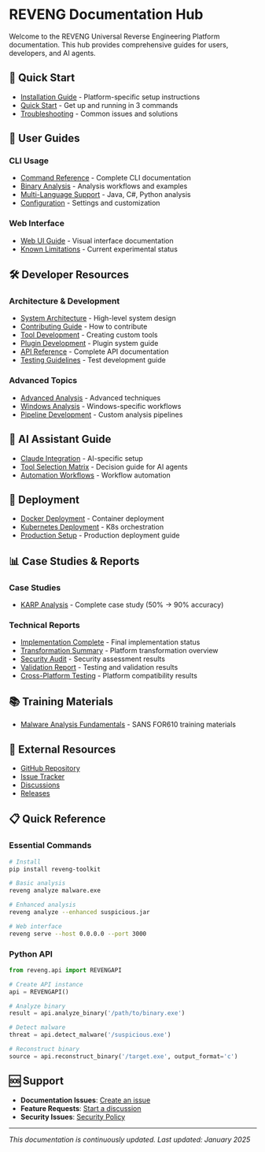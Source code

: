 # REVENG Documentation Hub

Welcome to the REVENG Universal Reverse Engineering Platform documentation. This hub provides comprehensive guides for users, developers, and AI agents.

## 🚀 Quick Start

- [Installation Guide](getting-started/installation.md) - Platform-specific setup instructions
- [Quick Start](getting-started/quick-start.md) - Get up and running in 3 commands
- [Troubleshooting](getting-started/troubleshooting.md) - Common issues and solutions

## 👥 User Guides

### CLI Usage
- [Command Reference](user-guide/cli-usage.md) - Complete CLI documentation
- [Binary Analysis](user-guide/binary-analysis.md) - Analysis workflows and examples
- [Multi-Language Support](user-guide/multi-language.md) - Java, C#, Python analysis
- [Configuration](user-guide/configuration.md) - Settings and customization

### Web Interface
- [Web UI Guide](user-guide/web-interface.md) - Visual interface documentation
- [Known Limitations](web_interface/STATUS.md) - Current experimental status

## 🛠️ Developer Resources

### Architecture & Development
- [System Architecture](architecture/ARCHITECTURE.md) - High-level system design
- [Contributing Guide](development/CONTRIBUTING.md) - How to contribute
- [Tool Development](development/tool-development.md) - Creating custom tools
- [Plugin Development](guides/plugin-development.md) - Plugin system guide
- [API Reference](api/API_REFERENCE.md) - Complete API documentation
- [Testing Guidelines](development/testing.md) - Test development guide

### Advanced Topics
- [Advanced Analysis](guides/advanced-analysis.md) - Advanced techniques
- [Windows Analysis](guides/windows-analysis.md) - Windows-specific workflows
- [Pipeline Development](guides/pipeline-development.md) - Custom analysis pipelines

## 🤖 AI Assistant Guide

- [Claude Integration](ai-assistant-guide/claude-integration.md) - AI-specific setup
- [Tool Selection Matrix](ai-assistant-guide/tool-selection-matrix.md) - Decision guide for AI agents
- [Automation Workflows](ai-assistant-guide/automation.md) - Workflow automation

## 🚀 Deployment

- [Docker Deployment](deployment/docker.md) - Container deployment
- [Kubernetes Deployment](deployment/kubernetes.md) - K8s orchestration
- [Production Setup](deployment/production.md) - Production deployment guide

## 📊 Case Studies & Reports

### Case Studies
- [KARP Analysis](case-studies/karp-analysis.md) - Complete case study (50% → 90% accuracy)

### Technical Reports
- [Implementation Complete](reports/implementation-complete.md) - Final implementation status
- [Transformation Summary](reports/transformation-summary.md) - Platform transformation overview
- [Security Audit](reports/security-audit.md) - Security assessment results
- [Validation Report](reports/validation-report.md) - Testing and validation results
- [Cross-Platform Testing](reports/cross-platform-testing.md) - Platform compatibility results

## 📚 Training Materials

- [Malware Analysis Fundamentals](training/610.1-malware-analysis-fundamentals.pdf) - SANS FOR610 training materials

## 🔗 External Resources

- [GitHub Repository](https://github.com/oimiragieo/reveng-main)
- [Issue Tracker](https://github.com/oimiragieo/reveng-main/issues)
- [Discussions](https://github.com/oimiragieo/reveng-main/discussions)
- [Releases](https://github.com/oimiragieo/reveng-main/releases)

## 📋 Quick Reference

### Essential Commands
```bash
# Install
pip install reveng-toolkit

# Basic analysis
reveng analyze malware.exe

# Enhanced analysis
reveng analyze --enhanced suspicious.jar

# Web interface
reveng serve --host 0.0.0.0 --port 3000
```

### Python API
```python
from reveng.api import REVENGAPI

# Create API instance
api = REVENGAPI()

# Analyze binary
result = api.analyze_binary('/path/to/binary.exe')

# Detect malware
threat = api.detect_malware('/suspicious.exe')

# Reconstruct binary
source = api.reconstruct_binary('/target.exe', output_format='c')
```

## 🆘 Support

- **Documentation Issues**: [Create an issue](https://github.com/oimiragieo/reveng-main/issues)
- **Feature Requests**: [Start a discussion](https://github.com/oimiragieo/reveng-main/discussions)
- **Security Issues**: [Security Policy](SECURITY.md)

---

*This documentation is continuously updated. Last updated: January 2025*
